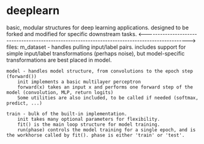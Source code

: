 # deeplearn
basic, modular structures for deep learning applications.
designed to be forked and modified for specific downstream tasks.
<----------------------------------------------------------------------------------------------->
files:
    m_dataset - handles pulling input/label pairs. includes support for simple input/label transformations (perhaps noise), but model-specific transformations are best placed in model.

    model - handles model structure, from convolutions to the epoch step (forward())
        init implements a basic multilayer perceptron
        forward(x) takes an input x and performs one forward step of the model (convolution, MLP, return logits)
        Some utilities are also included, to be called if needed (softmax, predict, ...)

    train - bulk of the built-in implementation. 
        init takes many optional parameters for flexibility.
        fit() is the main loop structure for model training.
        run(phase) controls the model training for a single epoch, and is the workhorse called by fit(). phase is either 'train' or 'test'.
